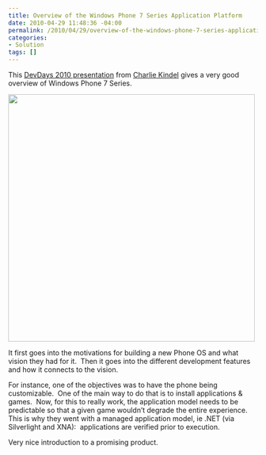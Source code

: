 ```yaml
---
title: Overview of the Windows Phone 7 Series Application Platform
date: 2010-04-29 11:48:36 -04:00
permalink: /2010/04/29/overview-of-the-windows-phone-7-series-application-platform/
categories:
- Solution
tags: []
---
```

<p>This <a href="http://channel9.msdn.com/posts/matthijs/Overview-of-the-Windows-Phone-7-Application-Platform/">DevDays 2010 presentation</a> from <a href="http://blogs.msdn.com/ckindel/">Charlie Kindel</a> gives a very good overview of Windows Phone 7 Series.</p>  <p><img src="http://images.tothetech.com/2010/02/windows-phone-7-series.jpg" width="498" height="500" /></p>  <p>It first goes into the motivations for building a new Phone OS and what vision they had for it.&#160; Then it goes into the different development features and how it connects to the vision.</p>  <p>For instance, one of the objectives was to have the phone being customizable.&#160; One of the main way to do that is to install applications &amp; games.&#160; Now, for this to really work, the application model needs to be predictable so that a given game wouldn’t degrade the entire experience.&#160; This is why they went with a managed application model, ie .NET (via Silverlight and XNA):&#160; applications are verified prior to execution.</p>  <p>Very nice introduction to a promising product.</p>